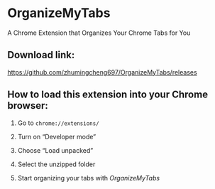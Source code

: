 # OrganizeMyTabs

A Chrome Extension that Organizes Your Chrome Tabs for You

## Download link:

https://github.com/zhumingcheng697/OrganizeMyTabs/releases

## How to load this extension into your Chrome browser:

1. Go to `chrome://extensions/`

2. Turn on “Developer mode”

3. Choose “Load unpacked”

4. Select the unzipped folder

5. Start organizing your tabs with *OrganizeMyTabs*
